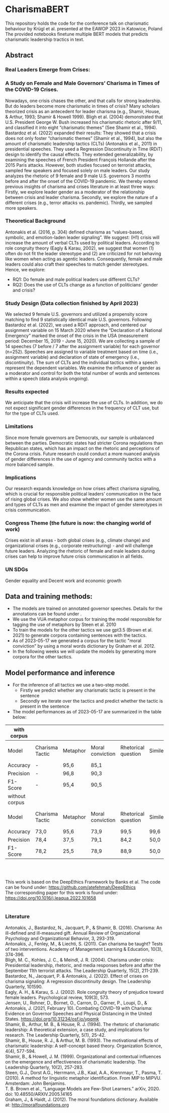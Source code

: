 # CharismaBERT
This repository holds the code for the conference talk on charismatic behaviour by Krügl et al. presented at the EAWOP 2023 in Katowice, Poland <br />
The provided notebooks finetune multiple BERT models that predicts charismatic leadership tractics in text.<br />

## Abstract
### Real Leaders Emerge from Crises: 
### A Study on Female and Male Governors’ Charisma in Times of the COVID-19 Crises. 
Nowadays, one crisis chases the other, and that calls for strong leadership. But do leaders become more charismatic in times of crisis? Many scholars theorized crisis as an antecedent for leader charisma (e.g., Shamir, House, & Arthur, 1993; Shamir & Howell 1999). Bligh et al. (2004) demonstrated that U.S. President George W. Bush increased his charismatic rhetoric after 9/11, and classified it into eight “charismatic themes” (See Shamir et al., 1994).
Bastardoz et al. (2022) expanded their results: They showed that a crisis does not only foster “charismatic themes” (Shamir et al., 1994), but also the amount of charismatic leadership tactics (CLTs) (Antonakis et al., 2011) in presidential speeches. They used a Regression Discontinuity in Time (RDiT) design to identify the causal effects. They extended generalizability, by examining the speeches of French President François Hollande after the 2015 Paris attacks. However, both studies focused on terrorist attacks, sampled few speakers and focused solely on male leaders. 
Our study analyzes the rhetoric of 9 female and 9 male U.S. governors 3 months before and after the onset of the COVID-19 pandemic. We thereby extend previous insights of charisma and crises literature in at least three ways: Firstly, we explore leader gender as a moderator of the relationship between crisis and leader charisma. Secondly, we explore the nature of a different crises (e.g., terror attacks vs. pandemic). Thirdly, we sampled more speakers. 
### Theoretical Background
Antonakis et al. (2016, p. 304) defined charisma as “values-based, symbolic, and emotion-laden leader signaling”.  We suggest: (H1) crisis will increase the amount of verbal CLTs used by political leaders. 
According to role congruity theory (Eagly & Karau, 2002), we suggest that women (1) often do not fit the leader stereotype and (2) are criticized for not behaving like women when acting as agentic leaders. Consequently, female and male leaders could also craft their speeches to match gender stereotypes. Hence, we explore:
- RQ1: Do female and male political leaders use different CLTs?
- RQ2: Does the use of CLTs change as a function of politicians’ gender and crisis?
### Study Design (Data collection finished by April 2023)
We selected 9 female U.S. governors and utilized a propensity score matching to find 9 statistically identical male U.S. governors. Following Bastardoz et al. (2022), we used a RDiT approach, and centered our assignment variable on 15 March 2020 where the “Declaration of a National Emergency” marked the onset of the crisis in the USA (measurement period: December 15, 2019 - June 15, 2020). We are collecting a sample of 14 speeches (7 before / 7 after the assignment variable) for each governor (n=252). Speeches are assigned to variable treatment based on time (i.e., assignment variable) and declaration of state of emergency (i.e., discontinuity). The sum of CLTs and the individual tactics within a speech represent the dependent variables. We examine the influence of gender as a moderator and control for both the total number of words and sentences within a speech (data analysis ongoing).
### Results expected
We anticipate that the crisis will increase the use of CLTs. In addition, we do not expect significant gender differences in the frequency of CLT use, but for the type of CLTs used.
### Limitations 
Since more female governors are Democrats, our sample is unbalanced between the parties. Democratic states had stricter Corona regulations than Republican states, which has an impact on the rhetoric and perceptions of the Corona crisis.
Future research could conduct a more nuanced analysis of gender differences in the use of agency and community tactics with a more balanced sample.
### Implications
Our research expands knowledge on how crises affect charisma signaling, which is crucial for responsible political leaders’ communication in the face of rising global crises.
We also show whether women use the same amount and types of CLTs as men and examine the impact of gender stereotypes in crisis communication.
### Congress Theme (the future is now: the changing world of work)
Crises exist in all areas - both global crises (e.g., climate change) and organizational crises (e.g., corporate restructuring) - and will challenge future leaders. Analyzing the rhetoric of female and male leaders during crises can help to improve future crisis communication in all fields.
### UN SDGs
Gender equality and Decent work and economic growth
## Data and training methods:

- The models are trained on annotated governor speeches. Details for the annotations can be found under . 
- We use the VUA metaphor corpus for training the model responsible for tagging the use of metaphors by Steen et al. 2010
- To train the models for the other tactics we use gpt3.5 (Brown et al. 2021) to generate corpora containing sentences with the tactics.
- As of 2023-05-17 we generated a corpus for the tactic "moral conviction" by using a moral words dictionary by Graham et al. 2012.
- In the following weeks we will update the models by generating more corpora for the other tactics.

## Model performance and inference

- For the inference of all tactics we use a two-step model.
  - Firstly we predict whether any charismatic tactic is present in the sentence
  - Secondly we iterate over the tactics and predict whether the tactic is present in the sentence
- The model performances as of 2023-05-17 are summarized in the table below:

| with corpus    |                 |          |                  |                     |        |                     |          |                   |      |            |                             |                           |
|----------------|-----------------|----------|------------------|---------------------|--------|---------------------|----------|-------------------|------|------------|-----------------------------|---------------------------|
| Model          | Charisma Tactic | Metaphor | Moral conviction | Rhetorical question | Simile | confidence in goals | Contrast | Stories/Anecdotes | List | Repetition | Sentiment of the collective | Setting high expectations |
| Accuracy       | -               |     95,6 |             85,1 |                     |        |                     |          |                   |      |            |                             |                           |
| Precision      | -               |     96,8 |             90,3 |                     |        |                     |          |                   |      |            |                             |                           |
| F1-Score       | -               |     95,4 |             90,5 |                     |        |                     |          |                   |      |            |                             |                           |
| without corpus |                 |          |                  |                     |        |                     |          |                   |      |            |                             |                           |
| Model          | Charisma Tactic | Metaphor | Moral conviction | Rhetorical question | Simile | confidence in goals | Contrast | Stories/Anecdotes | List | Repetition | Sentiment of the collective | Setting high expectations |
| Accuracy       |            73,0 |     95,6 |             73,9 |                99,5 |   99,6 |                94,7 |     89,0 |              97,0 | 92,9 |       80,0 |                        92,7 |                      89,0 |
| Precision      |            78,4 |     37,5 |             79,1 |                84,2 |   50,0 |                64,5 |     51,4 |              65,1 | 80,6 |       65,8 |                        98,7 |                      56,8 |
| F1-Score       |            78,2 |     25,5 |             78,9 |                88,9 |   50,0 |                48,8 |     44,9 |              54,4 | 78,4 |       62,7 |                        38,3 |                      53,5 |
<br />
<br />

This work is based on the DeepEthics Framework by Banks et al. The code can be found under: https://github.com/atefehmah/DeepEthics <br />
The corresponding paper for this work is found under: https://doi.org/10.1016/j.leaqua.2022.101658 <br />
<br />


### Literature<br />
 Antonakis, J., Bastardoz, N., Jacquart, P., & Shamir, B. (2016). Charisma: An ill-defined and ill-measured gift. Annual Review of Organizational Psychology and Organizational Behavior, 3, 293-319. <br />
Antonakis, J., Fenley, M., & Liechti, S. (2011). Can charisma be taught? Tests of two interventions. Academy of Management Learning & Education, 10(3), 374-396.<br />
Bligh, M. C., Kohles, J. C., & Meindl, J. R. (2004). Charisma under crisis: Presidential leadership, rhetoric, and media responses before and after the September 11th terrorist attacks. The Leadership Quarterly, 15(2), 211-239.<br />
Bastardoz, N., Jacquart, P. & Antonakis, J. (2022). Effect of crises on charisma signaling: A regression discontinuity design. The Leadership Quarterly, 101590. <br />
Eagly, A. H., & Karau, S. J. (2002). Role congruity theory of prejudice toward female leaders. Psychological review, 109(3), 573.<br />
Jensen, U., Rohner, D., Bornet, O., Carron, D., Garner, P., Loupi, D., & Antonakis, J. (2021, February 10). Combating COVID-19 with Charisma: Evidence on Governor Speeches and Physical Distancing in the United States. https://doi.org/10.31234/osf.io/ypqmk<br />
Shamir, B., Arthur, M. B., & House, R. J. (1994). The rhetoric of charismatic leadership: A theoretical extension, a case study, and implications for research. The Leadership Quarterly, 5(1), 25-42.<br />
Shamir, B., House, R. J., & Arthur, M. B. (1993). The motivational effects of charismatic leadership: A self-concept based theory. Organization Science, 4(4), 577-594.<br />
Shamir, B., & Howell, J. M. (1999). Organizational and contextual influences on the emergence and effectiveness of charismatic leadership. The Leadership Quarterly, 10(2), 257-283.<br />
Steen, G.J., Dorst A.G., Herrmann, J.B., Kaal, A.A., Krennmayr, T., Pasma, T. (2010). A method for linguistic metaphor identification. From MIP to MIPVU. Amsterdam: John Benjamins. <br />
T. B. Brown et al., “Language Models are Few-Shot Learners.” arXiv, 2020. doi: 10.48550/ARXIV.2005.14165 <br />
Graham, J., & Haidt, J. (2012). The moral foundations dictionary. Available at: http://moralfoundations.org <br />
